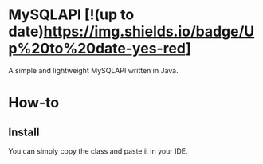 # MySQLAPI [!(up to date)https://img.shields.io/badge/Up%20to%20date-yes-red]
A simple and lightweight MySQLAPI written in Java.
# How-to
## Install
You can simply copy the class and paste it in your IDE.

